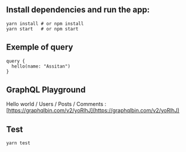 ## Install dependencies and run the app:

```
yarn install # or npm install
yarn start   # or npm start
```

## Exemple of query

```
query {
  hello(name: "Assitan")
}
```

## GraphQL Playground
Hello world / Users / Posts / Comments : [https://graphqlbin.com/v2/yoRlhJ](https://graphqlbin.com/v2/yoRlhJ)

## Test
```
yarn test
```